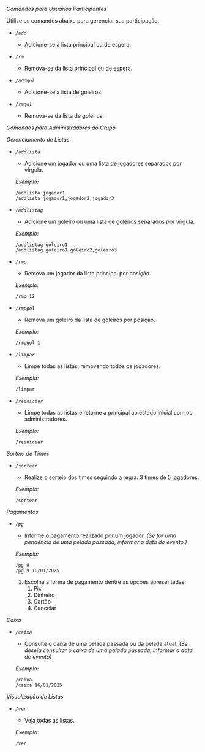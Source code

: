 *Comandos para Usuários Participantes*

Utilize os comandos abaixo para gerenciar sua participação:

- *`/add`*
  - Adicione-se à lista principal ou de espera.

- *`/rm`*
  - Remova-se da lista principal ou de espera.

- *`/addgol`*
  - Adicione-se à lista de goleiros.

- *`/rmgol`*
  - Remova-se da lista de goleiros.


*Comandos para Administradores do Grupo*

*Gerenciamento de Listas*

- *`/addlista`*
  - Adicione um jogador ou uma lista de jogadores separados por vírgula.
  
  *Exemplo:*
  ```
  /addlista jogador1
  /addlista jogador1,jogador2,jogador3
  ```

- *`/addlistag`*
  - Adicione um goleiro ou uma lista de goleiros separados por vírgula.

  *Exemplo:*
  ```
  /addlistag goleiro1
  /addlistag goleiro1,goleiro2,goleiro3
  ```

- *`/rmp`*
  - Remova um jogador da lista principal por posição.

  *Exemplo:*
  ```
  /rmp 12
  ```

- *`/rmpgol`*
  - Remova um goleiro da lista de goleiros por posição.

  *Exemplo:*
  ```
  /rmpgol 1
  ```

- *`/limpar`*
  - Limpe todas as listas, removendo todos os jogadores.

  *Exemplo:*
  ```
  /limpar
  ```

- *`/reiniciar`*
  - Limpe todas as listas e retorne a principal ao estado inicial com os administradores.

  *Exemplo:*
  ```
  /reiniciar
  ```

*Sorteio de Times*

- *`/sortear`*
  - Realize o sorteio dos times seguindo a regra: 3 times de 5 jogadores.

  *Exemplo:*
  ```
  /sortear
  ```

*Pagamentos*

- *`/pg`*
  - Informe o pagamento realizado por um jogador. *_(Se for uma pendência de uma pelada passada, informar a data do evento.)_*

  *Exemplo:*
  ```
  /pg 9
  /pg 9 16/01/2025
  ```
  1. Escolha a forma de pagamento dentre as opções apresentadas:
     1. Pix
     2. Dinheiro
     3. Cartão
     4. Cancelar

*Caixa*

- *`/caixa`*
  - Consulte o caixa de uma pelada passada ou da pelada atual. *_(Se deseja consultar o caixa de uma palada passada, informar a data do evento)_*

  *Exemplo:*
  ```
  /caixa
  /caixa 16/01/2025
  ```

*Visualização de Listas*

- *`/ver`*
  - Veja todas as listas.

  *Exemplo:*
  ```
  /ver
  ```

